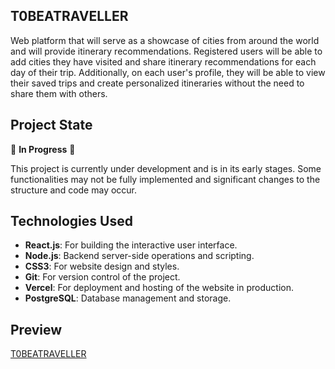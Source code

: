 ## T0BEATRAVELLER

Web platform that will serve as a showcase of cities from around the world and will provide itinerary recommendations. 
Registered users will be able to add cities they have visited and share itinerary recommendations for each day of their trip. Additionally, on each user's profile, they will be able to view their saved trips and create personalized itineraries without the need to share them with others.


## Project State

🚧 **In Progress** 🚧

This project is currently under development and is in its early stages. Some functionalities may not be fully implemented and significant changes to the structure and code may occur.


## Technologies Used

- **React.js**: For building the interactive user interface.
- **Node.js**: Backend server-side operations and scripting.
- **CSS3**: For website design and styles.
- **Git**: For version control of the project.
- **Vercel**: For deployment and hosting of the website in production.
- **PostgreSQL**: Database management and storage.


## Preview

[T0BEATRAVELLER](https://www.tobeatraveller.com/)